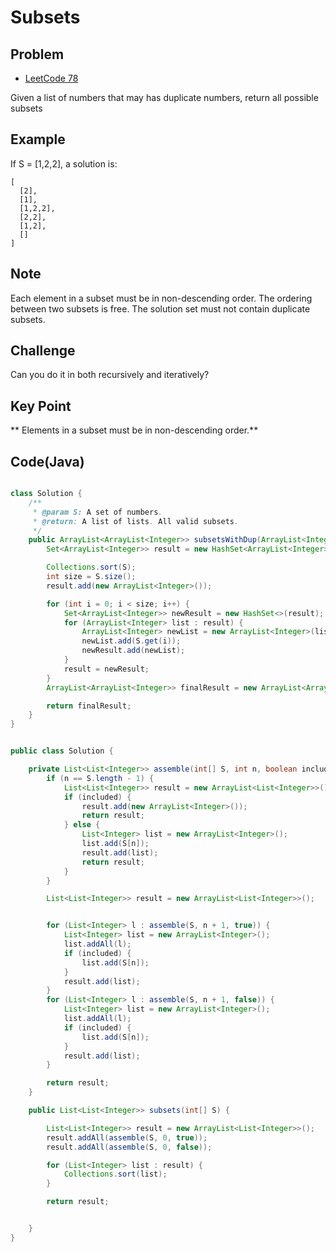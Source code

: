 Subsets
===



Problem
-------

* [LeetCode 78](https://oj.leetcode.com/problems/subsets/)

Given a list of numbers that may has duplicate numbers, return all possible subsets

Example
---------

If S = [1,2,2], a solution is:

    [
      [2],
      [1],
      [1,2,2],
      [2,2],
      [1,2],
      []
    ]

Note
----

Each element in a subset must be in non-descending order.
The ordering between two subsets is free.
The solution set must not contain duplicate subsets.

Challenge
---------
Can you do it in both recursively and iteratively?


Key Point
---------

** Elements in a subset must be in non-descending order.**



Code(Java)
----------

```java

class Solution {
    /**
     * @param S: A set of numbers.
     * @return: A list of lists. All valid subsets.
     */
    public ArrayList<ArrayList<Integer>> subsetsWithDup(ArrayList<Integer> S) {
        Set<ArrayList<Integer>> result = new HashSet<ArrayList<Integer>>();

        Collections.sort(S);
        int size = S.size();
        result.add(new ArrayList<Integer>());

        for (int i = 0; i < size; i++) {
            Set<ArrayList<Integer>> newResult = new HashSet<>(result);
            for (ArrayList<Integer> list : result) {
                ArrayList<Integer> newList = new ArrayList<Integer>(list);
                newList.add(S.get(i));
                newResult.add(newList);
            }
            result = newResult;
        }
        ArrayList<ArrayList<Integer>> finalResult = new ArrayList<ArrayList<Integer>>(result);

        return finalResult;
    }
}


public class Solution {

    private List<List<Integer>> assemble(int[] S, int n, boolean included) {
        if (n == S.length - 1) {
            List<List<Integer>> result = new ArrayList<List<Integer>>();
            if (included) {
                result.add(new ArrayList<Integer>());
                return result;
            } else {
                List<Integer> list = new ArrayList<Integer>();
                list.add(S[n]);
                result.add(list);
                return result;
            }
        }

        List<List<Integer>> result = new ArrayList<List<Integer>>();


        for (List<Integer> l : assemble(S, n + 1, true)) {
            List<Integer> list = new ArrayList<Integer>();
            list.addAll(l);
            if (included) {
                list.add(S[n]);
            }
            result.add(list);
        }
        for (List<Integer> l : assemble(S, n + 1, false)) {
            List<Integer> list = new ArrayList<Integer>();
            list.addAll(l);
            if (included) {
                list.add(S[n]);
            }
            result.add(list);
        }

        return result;
    }

    public List<List<Integer>> subsets(int[] S) {

        List<List<Integer>> result = new ArrayList<List<Integer>>();
        result.addAll(assemble(S, 0, true));
        result.addAll(assemble(S, 0, false));

        for (List<Integer> list : result) {
            Collections.sort(list);
        }

        return result;


    }
}

```